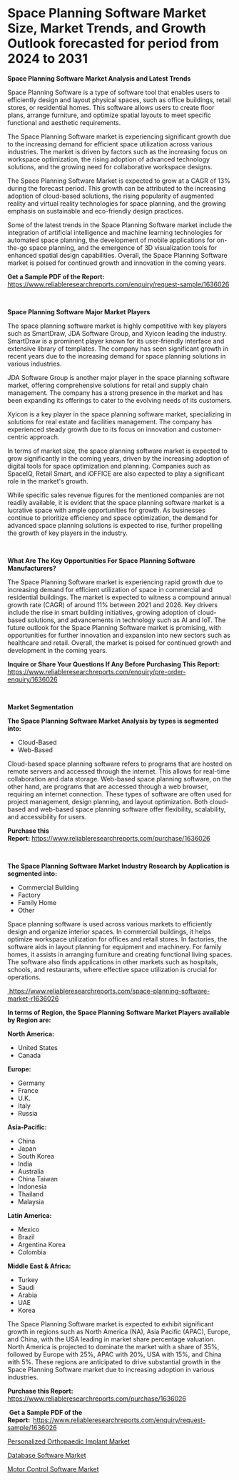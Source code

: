 <p><h1>Space Planning Software Market Size, Market Trends, and Growth Outlook forecasted for period from 2024 to 2031</h1></p><p><strong>Space Planning Software Market Analysis and Latest Trends</strong></p>
<p><p>Space Planning Software is a type of software tool that enables users to efficiently design and layout physical spaces, such as office buildings, retail stores, or residential homes. This software allows users to create floor plans, arrange furniture, and optimize spatial layouts to meet specific functional and aesthetic requirements.</p><p>The Space Planning Software market is experiencing significant growth due to the increasing demand for efficient space utilization across various industries. The market is driven by factors such as the increasing focus on workspace optimization, the rising adoption of advanced technology solutions, and the growing need for collaborative workspace designs.</p><p>The Space Planning Software Market is expected to grow at a CAGR of 13% during the forecast period. This growth can be attributed to the increasing adoption of cloud-based solutions, the rising popularity of augmented reality and virtual reality technologies for space planning, and the growing emphasis on sustainable and eco-friendly design practices.</p><p>Some of the latest trends in the Space Planning Software market include the integration of artificial intelligence and machine learning technologies for automated space planning, the development of mobile applications for on-the-go space planning, and the emergence of 3D visualization tools for enhanced spatial design capabilities. Overall, the Space Planning Software market is poised for continued growth and innovation in the coming years.</p></p>
<p><strong>Get a Sample PDF of the Report:&nbsp;</strong> <a href="https://www.reliableresearchreports.com/enquiry/request-sample/1636026">https://www.reliableresearchreports.com/enquiry/request-sample/1636026</a></p>
<p>&nbsp;</p>
<p><strong>Space Planning Software Major Market Players</strong></p>
<p><p>The space planning software market is highly competitive with key players such as SmartDraw, JDA Software Group, and Xyicon leading the industry. SmartDraw is a prominent player known for its user-friendly interface and extensive library of templates. The company has seen significant growth in recent years due to the increasing demand for space planning solutions in various industries.</p><p>JDA Software Group is another major player in the space planning software market, offering comprehensive solutions for retail and supply chain management. The company has a strong presence in the market and has been expanding its offerings to cater to the evolving needs of its customers.</p><p>Xyicon is a key player in the space planning software market, specializing in solutions for real estate and facilities management. The company has experienced steady growth due to its focus on innovation and customer-centric approach.</p><p>In terms of market size, the space planning software market is expected to grow significantly in the coming years, driven by the increasing adoption of digital tools for space optimization and planning. Companies such as SpaceIQ, Retail Smart, and iOFFICE are also expected to play a significant role in the market's growth.</p><p>While specific sales revenue figures for the mentioned companies are not readily available, it is evident that the space planning software market is a lucrative space with ample opportunities for growth. As businesses continue to prioritize efficiency and space optimization, the demand for advanced space planning solutions is expected to rise, further propelling the growth of key players in the industry.</p></p>
<p>&nbsp;</p>
<p><strong>What Are The Key Opportunities For Space Planning Software Manufacturers?</strong></p>
<p><p>The Space Planning Software market is experiencing rapid growth due to increasing demand for efficient utilization of space in commercial and residential buildings. The market is expected to witness a compound annual growth rate (CAGR) of around 11% between 2021 and 2026. Key drivers include the rise in smart building initiatives, growing adoption of cloud-based solutions, and advancements in technology such as AI and IoT. The future outlook for the Space Planning Software market is promising, with opportunities for further innovation and expansion into new sectors such as healthcare and retail. Overall, the market is poised for continued growth and development in the coming years.</p></p>
<p><strong>Inquire or Share Your Questions If Any Before Purchasing This Report:</strong> <a href="https://www.reliableresearchreports.com/enquiry/pre-order-enquiry/1636026">https://www.reliableresearchreports.com/enquiry/pre-order-enquiry/1636026</a></p>
<p>&nbsp;</p>
<p><strong>Market Segmentation</strong></p>
<p><strong>The Space Planning Software Market Analysis by types is segmented into:</strong></p>
<p><ul><li>Cloud-Based</li><li>Web-Based</li></ul></p>
<p><p>Cloud-based space planning software refers to programs that are hosted on remote servers and accessed through the internet. This allows for real-time collaboration and data storage. Web-based space planning software, on the other hand, are programs that are accessed through a web browser, requiring an internet connection. These types of software are often used for project management, design planning, and layout optimization. Both cloud-based and web-based space planning software offer flexibility, scalability, and accessibility for users.</p></p>
<p><strong>Purchase this Report:&nbsp;</strong><a href="https://www.reliableresearchreports.com/purchase/1636026">https://www.reliableresearchreports.com/purchase/1636026</a></p>
<p>&nbsp;</p>
<p><strong>The Space Planning Software Market Industry Research by Application is segmented into:</strong></p>
<p><ul><li>Commercial Building</li><li>Factory</li><li>Family Home</li><li>Other</li></ul></p>
<p><p>Space planning software is used across various markets to efficiently design and organize interior spaces. In commercial buildings, it helps optimize workspace utilization for offices and retail stores. In factories, the software aids in layout planning for equipment and machinery. For family homes, it assists in arranging furniture and creating functional living spaces. The software also finds applications in other markets such as hospitals, schools, and restaurants, where effective space utilization is crucial for operations.</p></p>
<p><a href="https://www.reliableresearchreports.com/space-planning-software-market-r1636026">&nbsp;https://www.reliableresearchreports.com/space-planning-software-market-r1636026</a></p>
<p><strong>In terms of Region, the Space Planning Software Market Players available by Region are:</strong></p>
<p>
    <p> <strong> North America: </strong>
        <ul>
            <li>United States</li>
            <li>Canada</li>
        </ul>
        </p> 
    <p> <strong> Europe: </strong>
        <ul>
            <li>Germany</li>
            <li>France</li>
            <li>U.K.</li>
            <li>Italy</li>
            <li>Russia</li>
        </ul>
        </p> 
    <p> <strong> Asia-Pacific: </strong>
        <ul>
            <li>China</li>
            <li>Japan</li>
            <li>South Korea</li>
            <li>India</li>
            <li>Australia</li>
            <li>China Taiwan</li>
            <li>Indonesia</li>
            <li>Thailand</li>
            <li>Malaysia</li>
        </ul>
        </p> 
    <p> <strong> Latin America: </strong>
        <ul>
            <li>Mexico</li>
            <li>Brazil</li>
            <li>Argentina Korea</li>
            <li>Colombia</li>
        </ul>
        </p> 
    <p> <strong> Middle East & Africa: </strong>
        <ul>
            <li>Turkey</li>
            <li>Saudi</li>
            <li>Arabia</li>
            <li>UAE</li>
            <li>Korea</li>
        </ul>
    </p>
    </p>
<p><p>The Space Planning Software market is expected to exhibit significant growth in regions such as North America (NA), Asia Pacific (APAC), Europe, and China, with the USA leading in market share percentage valuation. North America is projected to dominate the market with a share of 35%, followed by Europe with 25%, APAC with 20%, USA with 15%, and China with 5%. These regions are anticipated to drive substantial growth in the Space Planning Software market due to increasing adoption in various industries.</p></p>
<p><strong>Purchase this Report: </strong><a href="https://www.reliableresearchreports.com/purchase/1636026">https://www.reliableresearchreports.com/purchase/1636026</a></p>
<p>&nbsp;<strong>Get a Sample PDF of the Report:&nbsp;&nbsp;</strong><a href="https://www.reliableresearchreports.com/enquiry/request-sample/1636026">https://www.reliableresearchreports.com/enquiry/request-sample/1636026</a></p>
<p><strong></strong></p>
<p><p><a href="https://view.publitas.com/reportprime-1/personalized-orthopaedic-implant-market-report-reveals-the-latest-trends-and-growth-opportunities-of-this-market/">Personalized Orthopaedic Implant Market</a></p><p><a href="https://github.com/lorenzaSchmeler/Market-Research-Report-List-1/blob/main/database-software-market.md">Database Software Market</a></p><p><a href="https://github.com/AdrianaPaucek2023/Market-Research-Report-List-1/blob/main/motor-control-software-market.md">Motor Control Software Market</a></p></p>